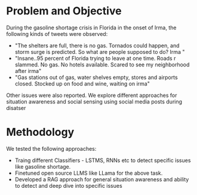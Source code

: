 # Problem and Objective

During the gasoline shortage crisis in Florida in the onset of Irma, the following kinds of tweets were observed:
* "The shelters are full, there is no gas. Tornados could happen, and storm surge is predicted. So what are people supposed to do? Irma "
* "Insane..95 percent of Florida trying to leave at one time. Roads r slammed. No gas. No hotels available. Scared to see my neighborhood after irma"
* "Gas stations out of gas, water shelves empty, stores and airports closed. Stocked up on food and wine, waiting on irma"

Other issues were also reported. We explore different approaches for situation awareness and social sensing using social media posts during disatser

# Methodology

We tested the following approaches:

* Traing different Classifiers - LSTMS, RNNs etc to detect specific issues like gasoline shortage.
* Finetuned open source LLMS like LLama for the above task.
* Developed a RAG approach for general situation awareness and ability to detect and deep dive into specific issues 




